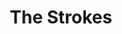---
title: "The Strokes"
summary: "The Strokes are an American rock band from New York City. Formed in 1998, the band is composed of singer Julian Casablancas, guitarists Nick Valensi and Albert Hammond Jr., bassist Nikolai Fraiture, and drummer Fabrizio Moretti. Following the conclusion of five-album deals with RCA and Rough Trade, the band has continued to release new music through Casablancas' Cult Records. The band's debut album, Is This It , was met with widespread critical acclaim and helped usher in the garage rock revival movement of the early 21st century; it was ranked No. 8 on Rolling Stone's 100 \"Best Debut Albums of All Time\", No. 2 on Rolling Stone's \"100 Best Albums of the '00s\", No. 199 on Rolling Stone's \"500 Greatest Albums of All Time\", and No. 4 on NME's \"Top 500 Albums of All Time\"."
image: "the-strokes.jpg"
apple_music_artist_url: "https://music.apple.com/gb/artist/the-strokes/560289"
wikipedia_url: "none"
---